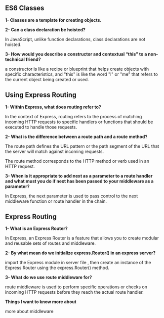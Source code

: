 ## ES6 Classes

**1- Classes are a template for creating objects.**

**2- Can a class declaration be hoisted?**

In JavaScript, unlike function declarations, class declarations are not hoisted. 

**3- How would you describe a constructor and contextual “this” to a non-technical friend?**

a constructor is like a recipe or blueprint that helps create objects with specific characteristics, and "this" is like the word "I" or "me" that refers to the current object being created or used.

## Using Express Routing

**1- Within Express, what does routing refer to?**

In the context of Express, routing refers to the process of matching incoming HTTP requests to specific handlers or functions that should be executed to handle those requests. 

**2- What is the difference between a route path and a route method?**

The route path defines the URL pattern or the path segment of the URL that the server will match against incoming requests.

The route method corresponds to the HTTP method or verb used in an HTTP request.

**3- When is it appropriate to add next as a parameter to a route handler and what must you do if next has been passed to your middleware as a parameter?**

In Express, the next parameter is used to pass control to the next middleware function or route handler in the chain.

## Express Routing

**1- What is an Express Router?**

In Express, an Express Router is a feature that allows you to create modular and reusable sets of routes and middleware.

**2- By what mean do we initialize express.Router() in an express server?**

import the Express module in server file , then create an instance of the Express Router using the express.Router() method.

**3- What do we use route middleware for?**

route middleware is used to perform specific operations or checks on incoming HTTP requests before they reach the actual route handler.

**Things I want to know more about**

more about middleware